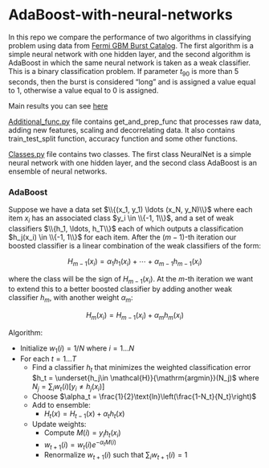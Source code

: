 # AdaBoost-with-neural-networks
In this repo we compare the performance of two algorithms in classifying problem using data from [Fermi GBM Burst Catalog](https://heasarc.gsfc.nasa.gov/w3browse/fermi/fermigbrst.html). The first algorithm is a simple neural network with one hidden layer, and the second algorithm is AdaBoost in which the same neural network is taken as a weak classifier. This is a binary classification problem. If parameter $t_{90}$ is more than 5 seconds, then the burst is considered “long” and is assigned a value equal to 1, otherwise a value equal to 0 is assigned.

Main results you can see [here](https://github.com/AgafonovGrigory/AdaBoost-with-neural-networks/blob/main/main.ipynb)

[Additional_func.py](https://github.com/AgafonovGrigory/AdaBoost-with-neural-networks/blob/main/additional_func.py) file contains get_and_prep_func that processes raw data, adding new features, scaling and decorrelating data. It also contains train_test_split function, accuracy function and some other functions.

[Classes.py](https://github.com/AgafonovGrigory/AdaBoost-with-neural-networks/blob/main/classes.py) file contains two classes. The first class NeuralNet is a simple neural network with one hidden layer, and the second class AdaBoost is an ensemble of neural networks.
### AdaBoost
Suppose we have a data set $\\{(x_1, y_1) \ldots (x_N, y_N)\\}$ where each item $x_i$ has an associated class $y_i \in \\{-1, 1\\}$, and a set of weak classifiers $\\{h_1, \ldots, h_T\\}$ each of which outputs a classification $h_j(x_i) \in \\{-1, 1\\}$ for each item. After the $(m-1)$-th iteration our boosted classifier is a linear combination of the weak classifiers of the form:
```math
\begin{equation}
H_{m-1}(x_i) = \alpha_1h_1(x_i) + \cdots + \alpha_{m-1}h_{m-1}(x_i)
\end{equation}
```
where the class will be the sign of $H_{m-1}(x_i)$. At the $m$-th iteration we want to extend this to a better boosted classifier by adding another weak classifier $h_m$, with another weight $\alpha_m$:
```math
\begin{equation}
H_{m}(x_i) = H_{m-1}(x_i) + \alpha_{m}h_{m}(x_i)
\end{equation}
```
Algorithm:
- Initialize $w_1(i)=1/N$ where $i=1\ldots N$
- For each $t = 1\ldots T$
  + Find a classifier $h_t$ that minimizes the weighted classification error $h_t = \underset{h_j\in \mathcal{H}}{\mathrm{argmin}}(N_j)$ where $N_j = \sum_{i} w_{t}(i)[y_i \neq h_{j}(x_{i})]$
  + Choose $\alpha_t = \frac{1}{2}\text{ln}\left(\frac{1-N_t}{N_t}\right)$
  + Add to ensemble:
    - $H_t(x) = H_{t-1}(x) + \alpha_th_t(x)$
  + Update weights:
    - Compute $M(i) = y_ih_t(x_i)$
    - $w_{t+1}(i) = w_{t}(i)e^{-\alpha_tM(i)}$
    - Renormalize $w_{t+1}(i)$ such that $\sum_{i}w_{t+1}(i) = 1$
